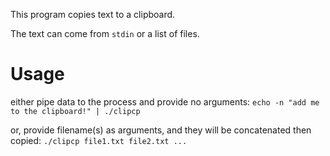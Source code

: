 
This program copies text to a clipboard.

The text can come from `stdin` or a list of files.

# Usage
either pipe data to the process and provide no arguments:
`echo -n "add me to the clipboard!" | ./clipcp`

or, provide filename(s) as arguments, and they will be concatenated then copied:
`./clipcp file1.txt file2.txt ...`


